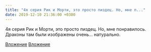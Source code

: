```yaml
---
title: "4я серия Рик и Морти, это просто пиздец. Но, мне п..."
date: 2019-12-10 21:36:00 +0300
---
```


4я серия Рик и Морти, это просто пиздец. Но, мне понравилось. Драконы там были изображены очень... натурально.


[Вложение](/assets/vk_photos/4/LRMMP3nUjks.jpg)
[Вложение](/assets/vk_photos/3/fojpdWgzXcE.jpg)
